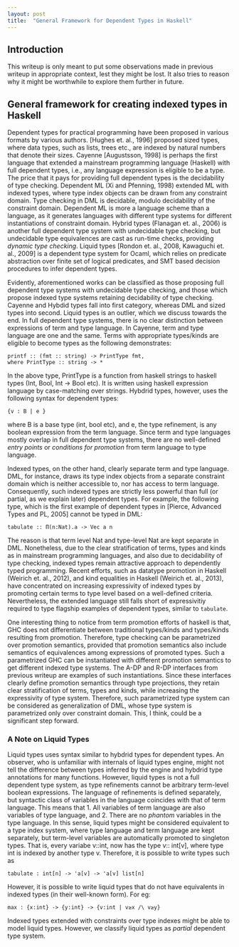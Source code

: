 ```yaml
---
layout: post
title:  "General Framework for Dependent Types in Haskell"
---
```


## Introduction ##

This writeup is only meant to put some observations made in previous
writeup in appropriate context, lest they might be lost. It also tries
to reason why it might be worthwhile to explore them further in
future.

## General framework for creating indexed types in Haskell ##

Dependent types for practical programming have been proposed in
various formats by various authors. [Hughes et. al., 1996] proposed
sized types, where data types, such as lists, trees etc., are indexed
by natural numbers that denote their sizes. Cayenne [Augustsson, 1998]
is perhaps the first language that extended a mainstream programming
language (Haskell) with full dependent types, i.e., any language
expression is eligible to be a type. The price that it pays for
providing full dependent types is the decidability of type checking.
Dependent ML (Xi and Pfenning, 1998) extended ML with indexed types,
where type index objects can be drawn from any constraint domain. Type
checking in DML is decidable, modulo decidability of the constraint
domain. Dependent ML is more a language scheme than a language, as it
generates languages with different type systems for different
instantiations of constraint domain. Hybrid types (Flanagan et. al.,
2006) is another full dependent type system with undecidable type
checking, but undecidable type equivalences are cast as run-time
checks, providing _dynamic type checking_. Liquid types [Rondon et.
al., 2008, Kawaguchi et. al., 2009] is a dependent type system for
Ocaml, which relies on predicate abstraction over finite set of
logical predicates, and SMT based decision procedures to infer
dependent types.

Evidently, aforementioned works can be classified as those proposing
full dependent type systems with undecidable type checking, and those
which propose indexed type systems retaining decidability of type
checking. Cayenne and Hybdid types fall into first category, whereas
DML and sized types into second. Liquid types is an outlier, which we
discuss towards the end. In full dependent type systems, there is
no clear distinction between expressions of term and type language.
In Cayenne, term and type language are one and the same. Terms with
appropriate types/kinds are eligible to become types as the following
demonstrates:

    printf :: (fmt :: string) -> PrintType fmt,
    where PrintType :: string -> *

In the above type, PrintType is a function from haskell strings to
haskell types (Int, Bool, Int -> Bool etc). It is written using
haskell expression language by case-matching over strings. Hybdrid
types, however, uses the following syntax for dependent types:

    {v : B | e }

where B is a base type (int, bool etc), and e, the type refinement, is
any boolean expression from the term language. Since term and type
languages mostly overlap in full dependent type systems, there are no
well-defined _entry points_ or _conditions for promotion_ from term
language to type language.

Indexed types, on the other hand, clearly separate term and type
language. DML, for instance, draws its type index objects from a
separate constraint domain which is neither accessible to, nor has
access to term language. Consequently, such indexed types are strictly
less powerful than full (or partial, as we explain later) dependent
types. For example, the following type, which is the first example of
dependent types in [Pierce, Advanced Types and PL, 2005] cannot be
typed in DML:

    tabulate :: Π(n:Nat).a -> Vec a n

The reason is that term level Nat and type-level Nat are kept separate
in DML. Nonetheless, due to the clear stratification of terms, types and
kinds as in mainstream programming languages, and also due to
decidability of type checking, indexed types remain attractive
approach to dependently typed programming. Recent efforts, such as
datatype promotion in Haskell (Weirich et. al., 2012), and kind
equalities in Haskell (Weirich et. al., 2013), have concentrated on
increasing expressivity of indexed types by promoting certain terms to
type level based on a well-defined criteria. Nevertheless, the
extended language still falls short of expressivitiy required to type
flagship examples of dependent types, similar to `tabulate`. 

One interesting thing to notice from term promotion efforts of haskell
is that, GHC does not differentiate between traditional types/kinds
and types/kinds resulting from promotion. Therefore, type checking can
be parametrized over promotion semantics, provided that promotion
semantics also include semantics of equivalences among expressions of
promoted types. Such a parametrized GHC can be instantiated with
different promotion semantics to get different indexed type systems.
The A-DP and R-DP interfaces from previous writeup are examples of
such instantiations. Since these interfaces clearly define promotion
semantics through type projections, they retain clear stratification
of terms, types and kinds, while increasing the expressivity of type
system. Therefore, such parametrized type system can be considered as
generalization of DML, whose type system is parametrized only over
constraint domain. This, I think, could be a significant step forward.

### A Note on Liquid Types ###

Liquid types uses syntax similar to hybdrid types for dependent types.
An observer, who is unfamiliar with internals of liquid types
engine, might not tell the difference between types inferred by the
engine and hybdrid type annotations for many functions. However,
liquid types is not a full dependent type system, as type refinements
cannot be arbitrary term-level boolean expressions. The language of
refinements is defined separately, but syntactic class of variables in
the language coincides with that of term language. This means that 1.
All variables of term language are also variables of type language,
and 2. There are no _phantom_ variables in the type language. In this
sense, liquid types might be considered equivalent to a type index
system, where type language and term language are kept separately, but
term-level variables are automatically promoted to singleton types.
That is, every variabe v::int, now has the type v:: int[v], where type
int is indexed by another type v. Therefore, it is possible to write
types such as

    tabulate : int[n] -> 'a[v] -> 'a[v] list[n]

However, it is possible to write liquid types that do not have
equivalents in indexed types (in their well-known form). For eg:

    max : {x:int} -> {y:int} -> {v:int | v≥x /\ v≥y}

Indexed types extended with constraints over type indexes might be
able to model liquid types. However, we classify liquid types as
_partial_ dependent type system.

